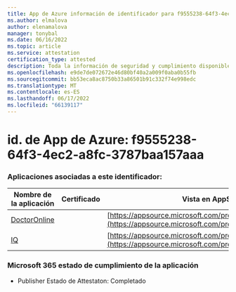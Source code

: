 ```yaml
---
title: App de Azure información de identificador para f9555238-64f3-4ec2-a8fc-3787baa157aaa
ms.author: elmalova
author: elenamalova
manager: tonybal
ms.date: 06/16/2022
ms.topic: article
ms.service: attestation
certification_type: attested
description: Toda la información de seguridad y cumplimiento disponible para f9555238-64f3-4ec2-a8fc-3787baa157aa.
ms.openlocfilehash: e9de7de072672e46d80bf40a2a009f0aba0b55fb
ms.sourcegitcommit: bb53eca8ac8750b33a86501b91c332f74e998edc
ms.translationtype: MT
ms.contentlocale: es-ES
ms.lasthandoff: 06/17/2022
ms.locfileid: "66139117"
---
```

# <a name="azure-app-id-f9555238-64f3-4ec2-a8fc-3787baa157aa"></a>id. de App de Azure: f9555238-64f3-4ec2-a8fc-3787baa157aaa


### <a name="apps-associated-with-this-id"></a>Aplicaciones asociadas a este identificador:
| **Nombre de la aplicación** | **Certificado** | **Vista en AppSource** |
|--------------|---------------|-----------------------|
| [DoctorOnline](../forward/WA200004082.md) |  | [https://appsource.microsoft.com/product/office/WA200004082](https://appsource.microsoft.com/product/office/WA200004082) |
| [IQ](../forward/WA200004126.md) |  | [https://appsource.microsoft.com/product/office/WA200004126](https://appsource.microsoft.com/product/office/WA200004126) |

### <a name="microsoft-365-app-compliance-status"></a>Microsoft 365 estado de cumplimiento de la aplicación
- Publisher Estado de Attestaton: Completado
